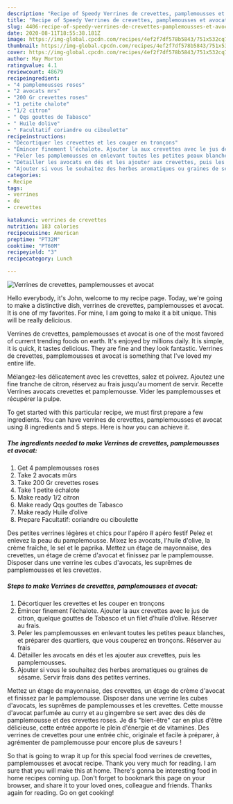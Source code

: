 ```yaml
---
description: "Recipe of Speedy Verrines de crevettes, pamplemousses et avocat"
title: "Recipe of Speedy Verrines de crevettes, pamplemousses et avocat"
slug: 4406-recipe-of-speedy-verrines-de-crevettes-pamplemousses-et-avocat
date: 2020-08-11T18:55:38.181Z
image: https://img-global.cpcdn.com/recipes/4ef2f7df578b5843/751x532cq70/verrines-de-crevettes-pamplemousses-et-avocat-photo-principale-de-la-recette.jpg
thumbnail: https://img-global.cpcdn.com/recipes/4ef2f7df578b5843/751x532cq70/verrines-de-crevettes-pamplemousses-et-avocat-photo-principale-de-la-recette.jpg
cover: https://img-global.cpcdn.com/recipes/4ef2f7df578b5843/751x532cq70/verrines-de-crevettes-pamplemousses-et-avocat-photo-principale-de-la-recette.jpg
author: May Morton
ratingvalue: 4.1
reviewcount: 48679
recipeingredient:
- "4 pamplemousses roses"
- "2 avocats mrs"
- "200 Gr crevettes roses"
- "1 petite chalote"
- "1/2 citron"
- " Qqs gouttes de Tabasco"
- " Huile dolive"
- " Facultatif coriandre ou ciboulette"
recipeinstructions:
- "Décortiquer les crevettes et les couper en tronçons"
- "Émincer finement l’échalote. Ajouter la aux crevettes avec le jus de citron, quelque gouttes de Tabasco et un filet d’huile d’olive. Réserver au frais."
- "Peler les pamplemousses en enlevant toutes les petites peaux blanches, et préparer des quartiers, que vous couperez en tronçons. Réserver au frais"
- "Détailler les avocats en dés et les ajouter aux crevettes, puis les pamplemousses."
- "Ajouter si vous le souhaitez des herbes aromatiques ou graines de sésame. Servir frais dans des petites verrines."
categories:
- Recipe
tags:
- verrines
- de
- crevettes

katakunci: verrines de crevettes 
nutrition: 183 calories
recipecuisine: American
preptime: "PT32M"
cooktime: "PT60M"
recipeyield: "3"
recipecategory: Lunch

---
```



![Verrines de crevettes, pamplemousses et avocat](https://img-global.cpcdn.com/recipes/4ef2f7df578b5843/751x532cq70/verrines-de-crevettes-pamplemousses-et-avocat-photo-principale-de-la-recette.jpg)

Hello everybody, it's John, welcome to my recipe page. Today, we're going to make a distinctive dish, verrines de crevettes, pamplemousses et avocat. It is one of my favorites. For mine, I am going to make it a bit unique. This will be really delicious.

Verrines de crevettes, pamplemousses et avocat is one of the most favored of current trending foods on earth. It's enjoyed by millions daily. It is simple, it is quick, it tastes delicious. They are fine and they look fantastic. Verrines de crevettes, pamplemousses et avocat is something that I've loved my entire life.

Mélangez-les délicatement avec les crevettes, salez et poivrez. Ajoutez une fine tranche de citron, réservez au frais jusqu&#39;au moment de servir. Recette Verrines avocats crevettes et pamplemousse. Vider les pamplemousses et récupérer la pulpe.


To get started with this particular recipe, we must first prepare a few ingredients. You can have verrines de crevettes, pamplemousses et avocat using 8 ingredients and 5 steps. Here is how you can achieve it.

<!--inarticleads1-->

##### The ingredients needed to make Verrines de crevettes, pamplemousses et avocat:

1. Get 4 pamplemousses roses
1. Take 2 avocats mûrs
1. Take 200 Gr crevettes roses
1. Take 1 petite échalote
1. Make ready 1/2 citron
1. Make ready  Qqs gouttes de Tabasco
1. Make ready  Huile d’olive
1. Prepare  Facultatif: coriandre ou ciboulette


Des petites verrines légères et chics pour l&#39;apéro # apéro festif Pelez et enlevez la peau du pamplemousse. Mixez les avocats, l&#39;huile d&#39;olive, la crème fraîche, le sel et le paprika. Mettez un étage de mayonnaise, des crevettes, un étage de crème d&#39;avocat et finissez par le pamplemousse. Disposer dans une verrine les cubes d&#39;avocats, les suprêmes de pamplemousses et les crevettes. 

<!--inarticleads2-->

##### Steps to make Verrines de crevettes, pamplemousses et avocat:

1. Décortiquer les crevettes et les couper en tronçons
1. Émincer finement l’échalote. Ajouter la aux crevettes avec le jus de citron, quelque gouttes de Tabasco et un filet d’huile d’olive. Réserver au frais.
1. Peler les pamplemousses en enlevant toutes les petites peaux blanches, et préparer des quartiers, que vous couperez en tronçons. Réserver au frais
1. Détailler les avocats en dés et les ajouter aux crevettes, puis les pamplemousses.
1. Ajouter si vous le souhaitez des herbes aromatiques ou graines de sésame. Servir frais dans des petites verrines.


Mettez un étage de mayonnaise, des crevettes, un étage de crème d&#39;avocat et finissez par le pamplemousse. Disposer dans une verrine les cubes d&#39;avocats, les suprêmes de pamplemousses et les crevettes. Cette mousse d&#39;avocat parfumée au curry et au gingembre se sert avec des dés de pamplemousse et des crevettes roses. Je dis &#34;bien-être&#34; car en plus d&#39;être délicieuse, cette entrée apporte le plein d&#39;énergie et de vitamines. Des verrines de crevettes pour une entrée chic, originale et facile à préparer, à agrémenter de pamplemousse pour encore plus de saveurs ! 

So that is going to wrap it up for this special food verrines de crevettes, pamplemousses et avocat recipe. Thank you very much for reading. I am sure that you will make this at home. There's gonna be interesting food in home recipes coming up. Don't forget to bookmark this page on your browser, and share it to your loved ones, colleague and friends. Thanks again for reading. Go on get cooking!
